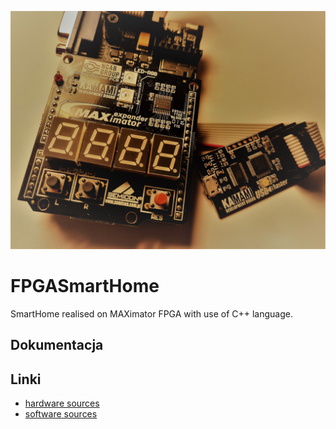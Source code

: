 ![ReadMe](docs/ReadMe.jpg)

# FPGASmartHome
SmartHome realised on MAXimator FPGA with use of C++ language.

## Dokumentacja

## Linki
* [hardware sources](Source/Hardware/ "hardware sources")
* [software sources](Source/Software/ "software sources")
